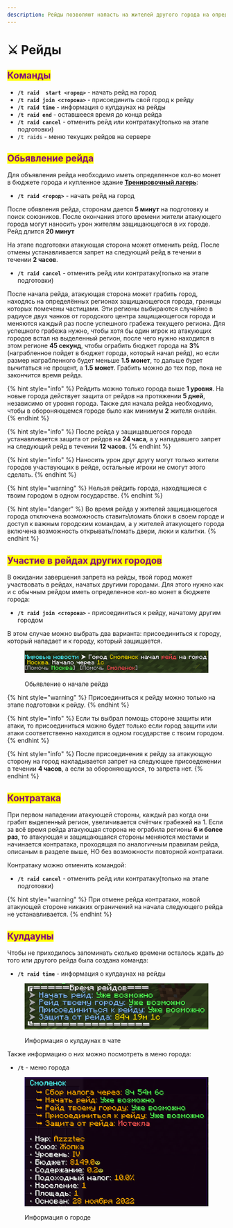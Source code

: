 ```yaml
---
description: Рейды позволяют напасть на жителей другого города на определенное время
---
```


# ⚔️ Рейды

## <mark style="color:purple;">Команды</mark>

* **`/t raid  start <город>`** - начать рейд на город
* **`/t raid join <сторона>`** - присоединить свой город к рейду
* **`/t raid time`** - информация о кулдаунах на рейды
* **`/t raid end`** - оставшееся время до конца рейда
* **`/t raid cancel`** - отменить рейд или контратаку(только на этапе подготовки)
* `/t raids` - меню текущих рейдов на сервере

## <mark style="color:purple;">Обьявление рейда</mark>

Для объявления рейда необходимо иметь определенное кол-во монет в бюджете города и купленное здание [**Тренировочный лагерь**](buildings.md#trenirovochnyi-lager):

* **`/t raid <город>`** - начать рейд на город

После обявления рейда, сторонам дается **5 минут** на подготовку и поиск союзников. После окончания этого времени жители атакующего города могут наносить урон жителям защищающегося в их городе. Рейд длится **20 минут**

На этапе подготовки атакующая сторона может отменить рейд. После отмены устанавливается запрет на следующий рейд в течении в течении **2 часов**.

* **`/t raid cancel`** - отменить рейд или контратаку(только на этапе подготовки)

После начала рейда, атакующая сторона может грабить город, находясь на определённых регионах защищающегося города, границы которых помечены частицами. Эти регионы выбираются случайно в радиусе двух чанков от городского центра защищающегося города и меняются каждый раз после успешного грабежа текущего региона. Для успешного грабежа нужно, чтобы хотя бы один игрок из атакующих городов встал на выделенный регион, после чего нужно находится в этом регионе **45 секунд**, чтобы ограбить бюджет города на **3%**(награбленное пойдет в бюджет города, который начал рейд), но если размер награбленного будет меньше **1.5 монет**, то дальше будет вычитаться не процент, а **1.5 монет**. Грабить можно до тех пор, пока не закончится время рейда.

{% hint style="info" %}
Рейдить можно только города выше **1 уровня**. На новые города действует защита от рейдов на протяжении **5 дней**, независимо от уровня города. Также для начала рейда необходимо, чтобы в обороняющемся городе было как минимум **2** жителя онлайн.
{% endhint %}

{% hint style="info" %}
После рейда у защищавшегося города устанавливается защита от рейдов на **24 часа**, а у нападавшего запрет на следующий рейд в течении **12 часов**.
{% endhint %}

{% hint style="info" %}
Наносить урон друг другу могут только жители городов участвующих в рейде, остальные игроки не смогут этого сделать.
{% endhint %}

{% hint style="warning" %}
Нельзя рейдить города, находящиеся с твоим городом в одном государстве.
{% endhint %}

{% hint style="danger" %}
Во время рейда у жителей защищающегося города отключена возможность ставить\ломать блоки в своем городе и доступ к важным городским командам, а у жителей атакующего города включена возможность открывать/ломать двери, люки и калитки.
{% endhint %}

## <mark style="color:purple;">Участие в рейдах других городов</mark>

В ожидании завершения запрета на рейды, твой город может участвовать в рейдах, начатых другими городами. Для этого нужно как и с обычным рейдом иметь определенное кол-во монет в бюджете города:

* **`/t raid join <сторона>`** - присоединиться к рейду, начатому другим городом

В этом случае можно выбрать два варианта: присоединиться к городу, который нападает и к городу, который защищается.

<figure><img src="../.gitbook/assets/Screenshot from 2022-11-30 08-06-53.png" alt=""><figcaption><p>Обьявление о начале рейда</p></figcaption></figure>

{% hint style="warning" %}
Присоединиться к рейду можно только на этапе подготовки к рейду.
{% endhint %}

{% hint style="info" %}
Если ты выбрал помощь стороне защиты или атаки, то присоединиться можно будет только если город защити или атаки соответственно находится в одном государстве с твоим городом.
{% endhint %}

{% hint style="info" %}
После присоединения к рейду за атакующую сторону на город накладывается запрет на следующее присоеденении в течении **4 часов**, а если за обороняющуюся, то запрета нет.
{% endhint %}

## <mark style="color:purple;">Контратака</mark>

При первом нападении атакующей стороны, каждый раз когда они грабят выделенный регион, увеличивается счётчик грабежей на 1. Если за всё время рейда атакующая сторона не ограбила регионы **6 и более раз**, то атакующая и защищающаяся стороны меняются местами и начинается контратака, проходящая по аналогичным правилам рейда, описаным в разделе выше, НО без возможности повторной контратаки.

Контратаку можно отменить командой:

* **`/t raid cancel`** - отменить рейд или контратаку(только на этапе подготовки)

{% hint style="warning" %}
При отмене рейда контратаки, новой атакующей стороне никаких ограничений на начала следующего рейда не устанавливается.
{% endhint %}

## <mark style="color:purple;">Кулдауны</mark>

Чтобы не приходилось запоминать сколько времени осталось ждать до того или другого рейда была создана команда:

* **`/t raid time`** - информация о кулдаунах на рейды

<figure><img src="../.gitbook/assets/Screenshot from 2022-11-30 10-20-14.png" alt=""><figcaption><p>Информация о кулдаунах в чате</p></figcaption></figure>

Также информацию о них можно посмотреть в меню города:

* **`/t`** - меню города

<figure><img src="../.gitbook/assets/Screenshot from 2022-11-30 08-06-24.png" alt=""><figcaption><p>Информация о городе</p></figcaption></figure>
